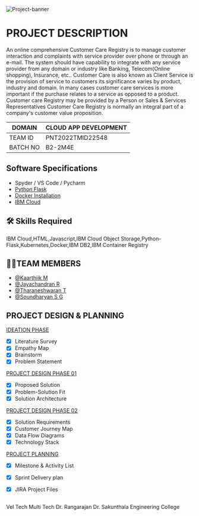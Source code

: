 ![Project-banner](https://user-images.githubusercontent.com/91838287/197243601-4850b7aa-dd21-4f4e-be34-233c17edf5de.jpg)


# PROJECT DESCRIPTION

An online comprehensive Customer Care Registry is to manage customer interaction and complaints with service provider over phone or through an e-mail. The system should have capability to integrate with any service provider from any domain or industry like Banking, Telecom(Online shopping), Insurance, etc.. Customer Care is also known as Client Service is the provision of service to customers its significance varies by product, industry and domain. In many cases customer care services is more important if the purchase relates to a service as opposed to a product. Customer care Registry may be provided by a Person or Sales & Services Representatives Customer Care Registry is normally an integral part of a company's customer value proposition.

| DOMAIN             | CLOUD APP DEVELOPMENT                                                                |
| ----------------- | ------------------------------------------------------------------ |
| TEAM ID | PNT2022TMID22548 |
| BATCH NO | B2-2M4E |


 
## Software Specifications

 - Spyder / VS Code / Pycharm
 - [Python Flask](https://flask.palletsprojects.com/en/2.2.x/)
 - [Docker Installation](https://docs.docker.com/engine/install/)
 - [IBM Cloud](https://cloud.ibm.com/login)


## 🛠 Skills Required
IBM Cloud,HTML,Javascript,IBM Cloud Object Storage,Python-Flask,Kubernetes,Docker,IBM DB2,IBM Container Registry


## 👨‍💻TEAM MEMBERS

- [@Kaarthiik M](https://github.com/IBM-EPBL/IBM-Project-20927-1659767041/tree/main/Assignments/Kaarthiik%20M%20(Team%20Lead))
- [@Jayachandran R](https://github.com/IBM-EPBL/IBM-Project-20927-1659767041/tree/main/Assignments/Jayachandran%20R)
- [@Tharaneshwaran T](https://github.com/IBM-EPBL/IBM-Project-20927-1659767041/tree/main/Assignments/Tharaneshwaran%20T)
- [@Soundharyan S G](https://github.com/IBM-EPBL/IBM-Project-20927-1659767041/tree/main/Assignments/Soundharyan%20S%20G)


## PROJECT DESIGN & PLANNING
 [IDEATION PHASE](https://github.com/IBM-EPBL/IBM-Project-20927-1659767041/tree/main/Project%20Design%26Planing/Ideation%20phase)
- [x]   Literature Survey
- [x]   Empathy Map
- [x]   Brainstorm
- [x]   Problem Statement

 [PROJECT DESIGN PHASE 01](https://github.com/IBM-EPBL/IBM-Project-20927-1659767041/tree/main/Project%20Design%26Planing/Design_Phase_01)
- [x]   Proposed Solution
- [x]   Problem-Solution Fit
- [x]   Solution Architecture

[PROJECT DESIGN PHASE 02](https://github.com/IBM-EPBL/IBM-Project-20927-1659767041/tree/main/Project%20Design%26Planing/Design_Phase_02)
- [x]   Solution Requirements
- [x]   Customer Journey Map
- [x]   Data Flow Diagrams
- [x]   Technology Stack

[PROJECT PLANNING](https://github.com/IBM-EPBL/IBM-Project-20927-1659767041/tree/main/Project%20Design%26Planing/Planning%20Phase)
- [x]  Milestone & Activity List
- [x]  Sprint Delivery plan
- [x]  JIRA Project Files




## 
Vel Tech Multi Tech Dr. Rangarajan Dr. Sakunthala Engineering College
## 
 
